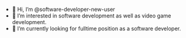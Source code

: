 - 👋 Hi, I’m @software-developer-new-user
- 👀 I’m interested in software development as well as video game development.
- 🌱 I’m currently looking for fulltime position as a software developer.


<!---
software-developer-new-user/software-developer-new-user is a ✨ special ✨ repository because its `README.md` (this file) appears on your GitHub profile.
You can click the Preview link to take a look at your changes.
--->
